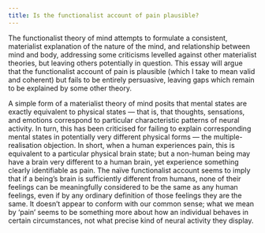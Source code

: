 ```yaml
---
title: Is the functionalist account of pain plausible?
---
```


The functionalist theory of mind attempts to formulate a consistent, materialist explanation of the nature of the mind, and relationship between mind and body, addressing some criticisms levelled against other materialist theories, but leaving others potentially in question. This essay will argue that the functionalist account of pain is plausible (which I take to mean valid and coherent) but fails to be entirely persuasive, leaving gaps which remain to be explained by some other theory.

A simple form of a materialist theory of mind posits that mental states are exactly equivalent to physical states — that is, that thoughts, sensations, and emotions correspond to particular characteristic patterns of neural activity. In turn, this has been criticised for failing to explain corresponding mental states in potentially very different physical forms — the multiple-realisation objection. In short, when a human experiences pain, this is equivalent to a particular physical brain state; but a non-human being may have a brain very different to a human brain, yet experience something clearly identifiable as pain. The naïve functionalist account seems to imply that if a being’s brain is sufficiently different from humans, none of their feelings can be meaningfully considered to be the same as any human feelings, even if by any ordinary definition of those feelings they are the same. It doesn’t appear to conform with our common sense; what we mean by ‘pain’ seems to be something more about how an individual behaves in certain circumstances, not what precise kind of neural activity they display.
